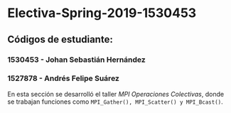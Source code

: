 # Electiva-Spring-2019-1530453

## Códigos de estudiante:
### 1530453 - Johan Sebastián Hernández
### 1527878 - Andrés Felipe Suárez

En esta sección se desarrolló el taller _MPI Operaciones Colectivas_, donde se trabajan funciones como `MPI_Gather(), MPI_Scatter() y MPI_Bcast()`.
